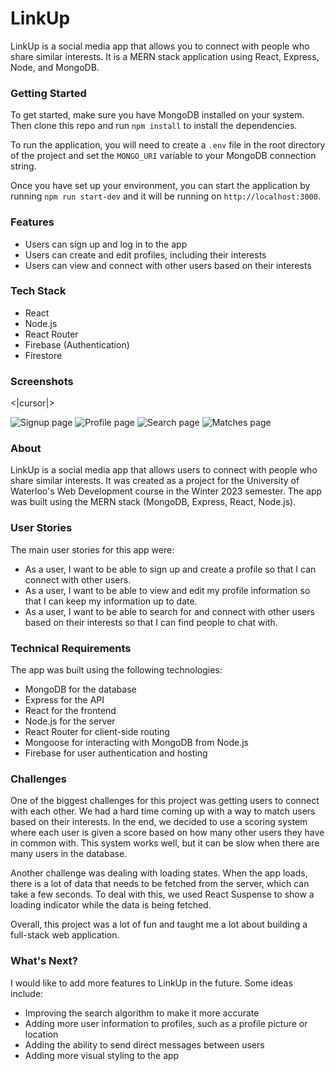 # LinkUp

LinkUp is a social media app that allows you to connect with people who share similar interests. It is a MERN stack application using React, Express, Node, and MongoDB.

### Getting Started

To get started, make sure you have MongoDB installed on your system. Then clone this repo and run `npm install` to install the dependencies.

To run the application, you will need to create a `.env` file in the root directory of the project and set the `MONGO_URI` variable to your MongoDB connection string.

Once you have set up your environment, you can start the application by running `npm run start-dev` and it will be running on `http://localhost:3000`.

### Features

- Users can sign up and log in to the app
- Users can create and edit profiles, including their interests
- Users can view and connect with other users based on their interests

### Tech Stack

- React
- Node.js
- React Router
- Firebase (Authentication)
- Firestore

### Screenshots

<|cursor|>


![Signup page](/screenshots/signup.png?raw=true "Signup page")
![Profile page](/screenshots/profile.png?raw=true "Profile page")
![Search page](/screenshots/search.png?raw=true "Search page")
![Matches page](/screenshots/matches.png?raw=true "Matches page")


### About

LinkUp is a social media app that allows users to connect with people who share similar interests. It was created as a project for the University of Waterloo's Web Development course in the Winter 2023 semester. The app was built using the MERN stack (MongoDB, Express, React, Node.js).

### User Stories

The main user stories for this app were:

- As a user, I want to be able to sign up and create a profile so that I can connect with other users.
- As a user, I want to be able to view and edit my profile information so that I can keep my information up to date.
- As a user, I want to be able to search for and connect with other users based on their interests so that I can find people to chat with.

### Technical Requirements

The app was built using the following technologies:

- MongoDB for the database
- Express for the API
- React for the frontend
- Node.js for the server
- React Router for client-side routing
- Mongoose for interacting with MongoDB from Node.js
- Firebase for user authentication and hosting

### Challenges

One of the biggest challenges for this project was getting users to connect with each other. We had a hard time coming up with a way to match users based on their interests. In the end, we decided to use a scoring system where each user is given a score based on how many other users they have in common with. This system works well, but it can be slow when there are many users in the database.

Another challenge was dealing with loading states. When the app loads, there is a lot of data that needs to be fetched from the server, which can take a few seconds. To deal with this, we used React Suspense to show a loading indicator while the data is being fetched.

Overall, this project was a lot of fun and taught me a lot about building a full-stack web application.

### What's Next?

I would like to add more features to LinkUp in the future. Some ideas include:

- Improving the search algorithm to make it more accurate
- Adding more user information to profiles, such as a profile picture or location
- Adding the ability to send direct messages between users
- Adding more visual styling to the app
